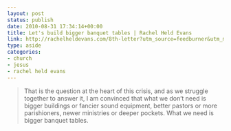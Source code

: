 ```yaml
---
layout: post
status: publish
date: 2010-08-31 17:34:14+00:00
title: Let's build bigger banquet tables | Rachel Held Evans
link: http://rachelheldevans.com/8th-letter?utm_source=feedburner&utm_medium=feed&utm_campaign=Feed%3A+RachelHeldEvans+%28Rachel+Held+Evans+-+Blog+Posts%29
type: aside
categories:
- church
- jesus
- rachel held evans
---
```


> That is the question at the heart of this crisis, and as we struggle together to answer it, I am convinced that what we don’t need is bigger buildings or fancier sound equipment, better pastors or more parishioners, newer ministries or deeper pockets. What we need is bigger banquet tables.
